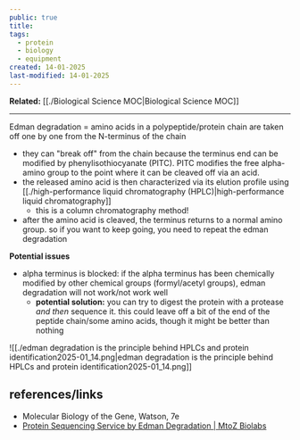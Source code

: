 ```yaml
---
public: true
title: 
tags:
  - protein
  - biology
  - equipment
created: 14-01-2025
last-modified: 14-01-2025
---
```

**Related:** [[./Biological Science MOC|Biological Science MOC]]

---

Edman degradation = amino acids in a polypeptide/protein chain are taken off one by one from the N-terminus of the chain
* they can "break off" from the chain because the terminus end can be modified by phenylisothiocyanate (PITC). PITC modifies the free alpha-amino group to the point where it can be cleaved off via an acid.
* the released amino acid is then characterized via its elution profile using [[./high-performance liquid chromatography (HPLC)|high-performance liquid chromatography]]
	* this is a column chromatography method!
* after the amino acid is cleaved, the terminus returns to a normal amino group. so if you want to keep going, you need to repeat the edman degradation


**Potential issues**
* alpha terminus is blocked: if the alpha terminus has been chemically modified by other chemical groups (formyl/acetyl groups), edman degradation will not work/not work well
	* **potential solution:** you can try to digest the protein with a protease *and then* sequence it. this could leave off a bit of the end of the peptide chain/some amino acids, though it might be better than nothing


![[./edman degradation is the principle behind HPLCs and protein identification2025-01_14.png|edman degradation is the principle behind HPLCs and protein identification2025-01_14.png]]


## references/links
* Molecular Biology of the Gene, Watson, 7e
* [Protein Sequencing Service by Edman Degradation \| MtoZ Biolabs](https://www.mtoz-biolabs.com/edman-sequencing.html)
